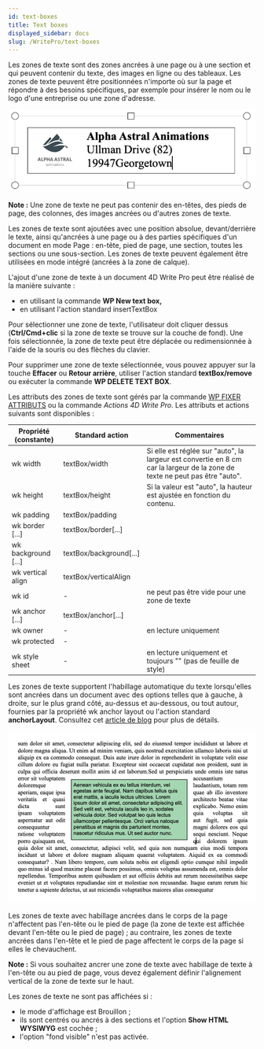```yaml
---
id: text-boxes
title: Text boxes
displayed_sidebar: docs
slug: /WritePro/text-boxes
---
```



Les zones de texte sont des zones ancrées à une page ou à une section et qui peuvent contenir du texte, des images en ligne ou des tableaux. Les zones de texte peuvent être positionnées n'importe où sur la page et répondre à des besoins spécifiques, par exemple pour insérer le nom ou le logo d'une entreprise ou une zone d'adresse.

![](../../assets/en/WritePro/pict6131919.en.png)

**Note :** Une zone de texte ne peut pas contenir des en-têtes, des pieds de page, des colonnes, des images ancrées ou d'autres zones de texte.

Les zones de texte sont ajoutées avec une position absolue, devant/derrière le texte, ainsi qu'ancrées à une page ou à des parties spécifiques d'un document en mode Page : en-tête, pied de page, une section, toutes les sections ou une sous-section. Les zones de texte peuvent également être utilisées en mode intégré (ancrées à la zone de calque).

L'ajout d'une zone de texte à un document 4D Write Pro peut être réalisé de la manière suivante :

* en utilisant la commande **WP New text box,**
* en utilisant l'action standard insertTextBox

Pour sélectionner une zone de texte, l'utilisateur doit cliquer dessus (**Ctrl/Cmd+clic** si la zone de texte se trouve sur la couche de fond). Une fois sélectionnée, la zone de texte peut être déplacée ou redimensionnée à l'aide de la souris ou des flèches du clavier.

Pour supprimer une zone de texte sélectionnée, vous pouvez appuyer sur la touche **Effacer** ou **Retour arrière**, utiliser l'action standard **textBox/remove** ou exécuter la commande **WP DELETE TEXT BOX**. 

Les attributs des zones de texte sont gérés par la commande [WP FIXER ATTRIBUTS](../commands/wp-fixer-attributs) ou la commande *Actions 4D Write Pro*. Les attributs et actions suivants sont disponibles :

| **Propriété (constante)** | **Standard action**       | **Commentaires**                                                                                                            |
| ------------------------- | ------------------------- | --------------------------------------------------------------------------------------------------------------------------- |
| wk width                  | textBox/width             | Si elle est réglée sur "auto", la largeur est convertie en 8 cm car la largeur de la zone de texte ne peut pas être "auto". |
| wk height                 | textBox/height            | Si la valeur est "auto", la hauteur est ajustée en fonction du contenu.                                                     |
| wk padding                | textBox/padding           |                                                                                                                             |
| wk border \[...\]         | textBox/border\[...\]     |                                                                                                                             |
| wk background \[...\]     | textBox/background\[...\] |                                                                                                                             |
| wk vertical align         | textBox/verticalAlign     |                                                                                                                             |
| wk id                     | \-                        | ne peut pas être vide pour une zone de texte                                                                                |
| wk anchor \[...\]         | textBox/anchor\[...\]     |                                                                                                                             |
| wk owner                  | \-                        | en lecture uniquement                                                                                                       |
| wk protected              | \-                        |                                                                                                                             |
| wk style sheet            | \-                        | en lecture uniquement et toujours "" (pas de feuille de style)                                                              |

Les zones de texte supportent l'habillage automatique du texte lorsqu'elles sont ancrées dans un document avec des options telles que à gauche, à droite, sur le plus grand côté, au-dessus et au-dessous, ou tout autour, fournies par la propriété wk anchor layout ou l'action standard **anchorLayout**. Consultez cet [article de blog](https://blog.4d.com/fr/4d-write-pro-more-display-options-for-anchored-pictures-and-text-boxes/) pour plus de détails.

![](../../assets/en/WritePro/pict6856163.en.png)

Les zones de texte avec habillage ancrées dans le corps de la page n'affectent pas l'en-tête ou le pied de page (la zone de texte est affichée devant l'en-tête ou le pied de page) ; au contraire, les zones de texte ancrées dans l'en-tête et le pied de page affectent le corps de la page si elles le chevauchent.

**Note :** Si vous souhaitez ancrer une zone de texte avec habillage de texte à l'en-tête ou au pied de page, vous devez également définir l'alignement vertical de la zone de texte sur le haut.

Les zones de texte ne sont pas affichées si :

* le mode d'affichage est Brouillon ;
* ils sont centrés ou ancrés à des sections et l'option **Show HTML WYSIWYG** est cochée ;
* l'option "fond visible" n'est pas activée.